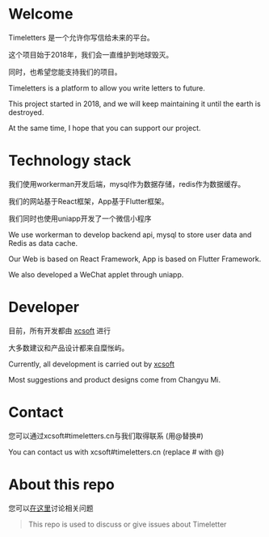 # Welcome

Timeletters 是一个允许你写信给未来的平台。

这个项目始于2018年，我们会一直维护到地球毁灭。

同时，也希望您能支持我们的项目。

Timeletters is a platform to allow you write letters to future. 

This project started in 2018, and we will keep maintaining it until the earth is destroyed.

At the same time, I hope that you can support our project.

# Technology stack

我们使用workerman开发后端，mysql作为数据存储，redis作为数据缓存。

我们的网站基于React框架，App基于Flutter框架。

我们同时也使用uniapp开发了一个微信小程序

We use workerman to develop backend api, mysql to store user data and Redis as data cache.

Our Web is based on React Framework, App is based on Flutter Framework.

We also developed a WeChat applet through uniapp.

# Developer

目前，所有开发都由 [xcsoft][1] 进行

大多数建议和产品设计都来自糜怅屿。

Currently, all development is carried out by [xcsoft][1]

Most suggestions and product designs come from Changyu Mi.

# Contact 

您可以通过xcsoft#timeletters.cn与我们取得联系 (用@替换#)

You can contact us with xcsoft#timeletters.cn (replace # with @)

# About this repo

您可以[在这里][2]讨论相关问题

> This repo is used to discuss or give issues about Timeletter

[1]: https://github.com/soxft
[2]: https://github.com/timeletters/discuss/discussions
